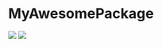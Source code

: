 # MyAwesomePackage

[![](https://img.shields.io/badge/docs-stable-blue.svg)](https://eisthf.github.io/MyAwesomePackage.jl/stable)
[![](https://img.shields.io/badge/docs-dev-blue.svg)](https://eisthf.github.io/MyAwesomePackage.jl/dev)
